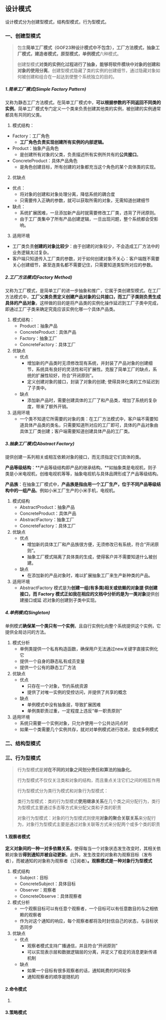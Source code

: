 ## 设计模式

设计模式分为创建型模式，结构型模式，行为型模式。

### 一、创建型模式

>包含**简单工厂模式（GOF23种设计模式中不包含），工厂方法模式，抽象工厂模式，建造者模式，原型模式，单例模式**六种模式。
>
>创建型模式**对类的实例化过程进行了抽象，能够将软件模块中对象的创建和对象的使用分离**。创建型模式隐藏了类的实例的创建细节，通过隐藏对象如何被创建和组合在一起达到使整个系统独立的目的。

##### 1.简单工厂模式(Simple Factory Pattern)

又称为静态工厂方法模式。在简单工厂模式中，**可以根据参数的不同返回不同类的实例**。简单工厂模式专门定义一个类来负责创建其他类的实例，被创建的实例通常都具有共同的父类。

1. 模式结构：

- Factory：工厂角色
    - **工厂角色负责实现创建所有实例的内部逻辑。**
- Product：抽象产品角色
    - 是创建所有对象的父类，负责描述所有实例所共有的**公共接口**。
- ConcreteProduct：具体产品角色
    - 是角色创建目标，所有创建的对象都充当这个角色的某个具体类的实现。

2. 优缺点

- 优点：
    - 将对象的创建和对象处理分离，降低系统的耦合度
    - 只需要传入正确的参数，就可以获取所需的对象，无需知道创建细节
- 缺点：
    - 系统扩展困难，一旦添加新产品时就需要修改工厂类，违背了开闭原则。
    - 由于工厂类集中了所有产品创建逻辑，一旦出现问题，整个系统都会受影响。

3. 适用环境

- 工厂类负责**创建的对象比较少**：由于创建的对象较少，不会造成工厂方法中的业务逻辑太过复杂。
- 客户端只知道传入工厂类的参数，对于如何创建对象不关心：客户端既不需要关心创建细节，甚至连类名都不需要记住，只需要知道类型所对应的参数。

##### 2.工厂方法模式(Factory Method)

又称为工厂模式，是简单工厂的进一步抽象和推广，它属于类创建型模式。在工厂方法模式中，**工厂父类负责定义创建产品对象的公共接口，而工厂子类则负责生成具体的产品对象**，这样做的目的是将产品类的实例化操作延迟到工厂子类中完成，即通过工厂子类来确定究竟应该实例化哪一个具体产品类。

1. 模式结构：
    - Product：抽象产品
    - ConcreteProduct：具体产品
    - Factory：抽象工厂
    - ConcreteFactory：具体工厂
2. 优缺点
    - 优点
        - 增加新的产品类时无须修改现有系统，并封装了产品对象的创建细节，系统具有良好的灵活性和可扩展性。克服了简单工厂的缺点，系统的扩展性较好，符合“开闭原则”。
        - 定义创建对象的接口，封装了对象的创建; 使得具体化类的工作延迟到了子类中。
    - 缺点
        - 添加新产品时，需要创建具体的工厂了和产品类，增加了系统的复杂度，带来了额外开销。
3. 适用环境
    - 一个类不知道它所需要的对象的类：在工厂方法模式中，客户端不需要知道具体产品类的类名，只需要知道所对应的工厂即可，具体的产品对象由具体工厂类创建；客户端需要知道创建具体产品的工厂类。

##### 3.抽象工厂模式(Abstract Factory)

提供创建一系列相关或相互依赖对象的接口，而无须指定它们具体的类。

**产品等级结构**：**产品等级结构即产品的继承结构。**如抽象类是电视机，则子类是小米电视机，创维电视机等等，抽象电视机与具体品牌形成了产品等级结构。

**产品族**：在抽象工厂模式中，**产品族是指由用一个工厂生产，位于不同产品等级结构中的一组产品**。例如小米工厂生产的小米手机，电视机。

1. 模式结构
    - AbstractProduct：抽象产品
    - ConcreteProduct：具体产品
    - AbstractFactory：抽象工厂
    - ConcreteFactory：具体工厂
2. 优缺点
    - 优点
        - 增加新的具体工厂和产品族很方便，无须修改已有系统，符合“开闭原则”。
        - 抽象工厂模式隔离了具体类的生成，使得客户并不需要知道什么被创建。
    - 缺点
        - 在添加新的产品对象时，难以扩展抽象工厂来生产新种类的产品。
3. 适用环境
    - AbstractFactory 模式是为**创建一组(有多类)**相关或依赖的对象提 供创建接口，而 Factory 模式正如我在相应的文档中分析的是**为一类对象**提供创建接口或延 迟对象的创建到子类中实现。

##### 4.单例模式(Singleton)

单例模式**确保某一个类只有一个实例**，且自行实例化向整个系统提供这个实例，它提供全局访问的方法。

1. 模式分析
    - 单例类提供一个私有构造函数，确保用户无法通过new关键字直接实例化它
    - 提供一个自身的静态私有成员变量
    - 提供一个公有的静态工厂方法
2. 优缺点
    - 优点
        - 只存在一个对象，节约系统资源
        - 提供了对唯一实例的受控访问，并提供了共享的概念
    - 缺点
        - 单例模式中没有抽象层，导致扩展困难
        - 单例类职责过重，一定程度上违反“单一职责原则”
3. 适用环境
    - 系统只需要一个实例对象，只允许使用一个公共访问点时
    - 如果一个类需要几个实例共存，就对对单例模式进行改进，变成多例模式



### 二、结构型模式

### 三、行为型模式

>行为型模式是**对在不同的对象之间划分责任和算法的抽象化**。
>
>行为型模式不仅仅关注类和对象的结构，而且重点关注它们之间的相互作用
>
>行为型模式分为类行为模式和对象行为型模式：
>
>类行为型模式：类的行为型模式**使用继承关系**在几个类之间分配行为，类行为型模式主要通过多态等方式来分配父类和子类的职责
>
>对象行为型模式：对象的行为型模式则使用**对象的聚合关联关系**来分配行为，对象行为型模式主要是通过对象关联等方式来分配两个或多个类的职责

#### 1.观察者模式

**定义对象间的一种一对多依赖关系**，使得每当一个对象状态发生改变时，其相关依赖对象皆**得到通知并被自动更新**。此外，发生改变的对象称为观察目标（发布者），而被通知的对象称为观察者（订阅者）**。观察模式是一种对象行为型模式**

1. 模式结构
    - Subject：目标
    - ConcreteSubject：具体目标
    - Observer：观察者
    - ConcreteObserve：具体观察者
2. 模式分析
    - 一个观察目标可以有任意个观察者，一个目标可以有任意数目的与之相依赖的观察者
    - 作为对这个通知的响应，每个观察者都将及时封信自己的状态，与目标状态同步
3. 优缺点
    - 优点
        - 观察者模式支持广播通信，并且符合“开闭原则”
        - 可以实现表示层和数据逻辑层的分离，并定义了稳定的消息更新传递机制
    - 缺点
        - 如果一个目标有很多观察者的话，通知耗费的时间较多
        - 通知观察者的顺序是随机的

#### 2.命令模式



1. 

#### 3.策略模式

























